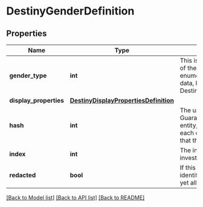 # DestinyGenderDefinition

## Properties
Name | Type | Description | Notes
------------ | ------------- | ------------- | -------------
**gender_type** | **int** | This is a quick reference enumeration for all of the currently defined Genders. We use the enumeration for quicker lookups in related data, like DestinyClassDefinition.genderedClassNames. | [optional] 
**display_properties** | [**DestinyDisplayPropertiesDefinition**](DestinyDisplayPropertiesDefinition.md) |  | [optional] 
**hash** | **int** | The unique identifier for this entity. Guaranteed to be unique for the type of entity, but not globally.  When entities refer to each other in Destiny content, it is this hash that they are referring to. | [optional] 
**index** | **int** | The index of the entity as it was found in the investment tables. | [optional] 
**redacted** | **bool** | If this is true, then there is an entity with this identifier/type combination, but BNet is not yet allowed to show it. Sorry! | [optional] 

[[Back to Model list]](../README.md#documentation-for-models) [[Back to API list]](../README.md#documentation-for-api-endpoints) [[Back to README]](../README.md)


